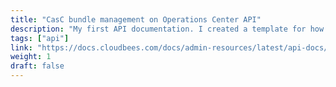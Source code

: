 ```yaml
---
title: "CasC bundle management on Operations Center API"
description: "My first API documentation. I created a template for how to organize the content based on Tom Johnson's assertion that reference documentation for API endpoints consists of 5 general sections: resource descriptions, endpoints and methods, parameters, sample requests, and sample responses. I took a document written by a developer and tested the endpoints with Postman and curl to create my sample requests."
tags: ["api"]
link: "https://docs.cloudbees.com/docs/admin-resources/latest/api-docs/bundle-management-api"
weight: 1
draft: false
---
```

